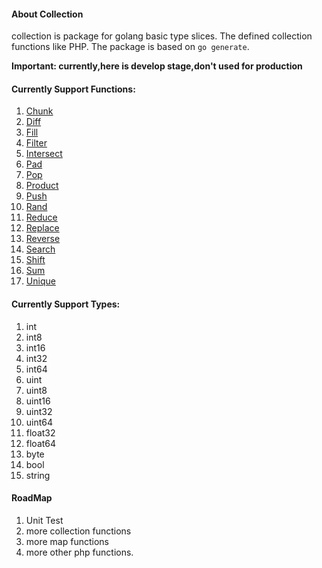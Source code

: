 #### About Collection

collection is package for golang basic type slices. The defined collection functions like PHP.
The package is based on `go generate`.

**Important: currently,here is develop stage,don't used for production**

#### Currently Support Functions:

1. [Chunk](http://us1.php.net/manual/en/function.array-chunk.php)
2. [Diff](http://us1.php.net/manual/en/function.array-diff.php)
3. [Fill](http://us1.php.net/manual/en/function.array-fill.php)
4. [Filter](http://us1.php.net/manual/en/function.array-filter.php)
5. [Intersect](http://us1.php.net/manual/en/function.array-intersect.php)
6. [Pad](http://us1.php.net/manual/en/function.array-pad.php)
7. [Pop](http://us1.php.net/manual/en/function.array-pop.php)
8. [Product](http://us1.php.net/manual/en/function.array-product.php)
9. [Push](http://us1.php.net/manual/en/function.array-push.php)
10. [Rand](http://us1.php.net/manual/en/function.array-rand.php)
11. [Reduce](http://us1.php.net/manual/en/function.array-reduce.php)
12. [Replace](http://us1.php.net/manual/en/function.array-replace.php)
13. [Reverse](http://us1.php.net/manual/en/function.array-reverse.php)
14. [Search](http://us1.php.net/manual/en/function.array-search.php)
15. [Shift](http://us1.php.net/manual/en/function.array-shift.php)
16. [Sum](http://us1.php.net/manual/en/function.array-sum.php)
17. [Unique](http://us1.php.net/manual/en/function.array-unique.php)

#### Currently Support Types:

1.  int
2.  int8
3.  int16
4.  int32
5.  int64
6.  uint
7.  uint8
8.  uint16
9.  uint32
10. uint64
11. float32
12. float64
13. byte
14. bool
15. string

#### RoadMap

1. Unit Test
2. more collection functions
3. more map functions
4. more other php functions.







